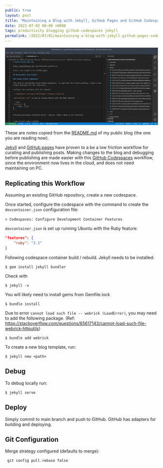 ```yaml
---
public: true
layout: post
title: "Maintaining a Blog with Jekyll, GitHub Pages and GitHub Codespaces"
date: 2022-07-02 00:00 +0000
tags: productivity blogging github-codespaces jekyll
permalink: /2022/07/01/maintaining-a-blog-with-jekyll-github-pages-codespaces
---
```


![Jekyll Blog in GitHub Codespaces](/assets/Pasted%20image%2020220702135940.png)

These are notes copied from the [README.md](https://github.com/garethrbrown/garethrbrown.github.io) of my public blog (the one you are reading now).

[Jekyll](https://jekyllrb.com/) and [GitHub pages](https://pages.github.com/) have proven to a be a low friction workflow for curating and publishing posts. Making changes to the blog and debugging before publishing are made easier with this [GitHub Codespaces](https://github.com/features/codespaces) workflow, since the environment now lives in the cloud, and does not need maintaining on PC.

## Replicating this Workflow

Assuming an existing GitHub repository, create a new codespace.

Once started, configure the codespace with the command to create the `devcontainer.json` configuration file:

`> Codespaces: Configure Development Container Features`

`devcontainer.json` is set up running Ubuntu with the Ruby feature:

```json
"features": {
    "ruby": "3.1"
}
```

Following codespace container build / rebuild. Jekyll needs to be installed:

```
$ gem install jekyll bundler
```

Check with

```
$ jekyll -v
```

You will likely need to install gems from Gemfile.lock

```
$ bundle install
```

Due to error `cannot load such file -- webrick (LoadError)`, you may need to add the following package. (Ref: https://stackoverflow.com/questions/65617143/cannot-load-such-file-webrick-httputils)

```
$ bundle add webrick
```

To create a new blog template, run:

```
$ jekyll new <path>
```

## Debug

To debug locally run:

```
$ jekyll serve
```

## Deploy

Simply commit to main branch and push to GitHub. GitHub has adapters for building and deploying.

## Git Configuration

Merge strategy configured (defaults to merge):

```
 git config pull.rebase false 
```